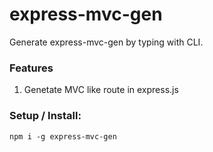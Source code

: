 # express-mvc-gen
Generate express-mvc-gen by typing with CLI.

### Features
1. Genetate MVC like route in express.js  

### Setup / Install:
```
npm i -g express-mvc-gen
```